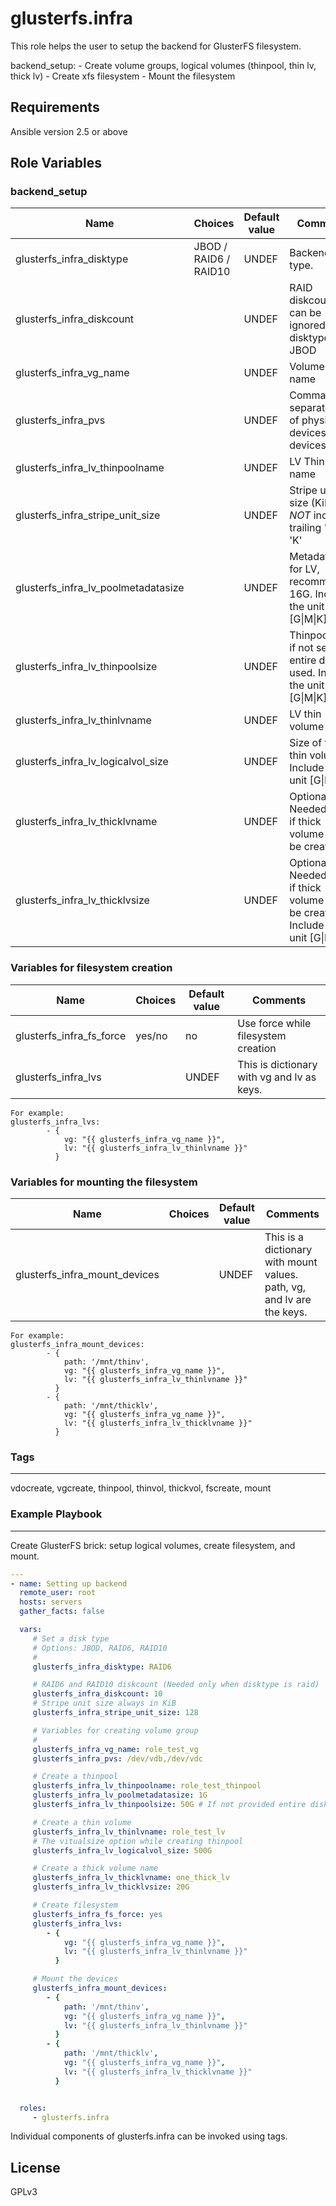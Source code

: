 glusterfs.infra
=========

This role helps the user to setup the backend for GlusterFS filesystem.

backend_setup:
        - Create volume groups, logical volumes (thinpool, thin lv, thick lv)
        - Create xfs filesystem
        - Mount the filesystem

Requirements
------------

Ansible version 2.5 or above


Role Variables
--------------

### backend_setup

| Name                     |Choices| Default value         | Comments                          |
|--------------------------|-------|-----------------------|-----------------------------------|
| glusterfs_infra_disktype | JBOD / RAID6 / RAID10  | UNDEF   | Backend disk type. |
| glusterfs_infra_diskcount || UNDEF | RAID diskcount, can be ignored if disktype is JBOD  |
| glusterfs_infra_vg_name  || UNDEF | Volume group name |
| glusterfs_infra_pvs  | | UNDEF | Comma-separated list of physical devices / VDO devices |
| glusterfs_infra_lv_thinpoolname || UNDEF| LV Thin pool name |
| glusterfs_infra_stripe_unit_size || UNDEF| Stripe unit size (KiB). *DO NOT* including trailing 'k' or 'K'  |
| glusterfs_infra_lv_poolmetadatasize || UNDEF| Metadata size for LV, recommended 16G. Include the unit [G\|M\|K] |
| glusterfs_infra_lv_thinpoolsize || UNDEF| Thinpool size, if not set, entire disk is used. Include the unit [G\|M\|K] |
| glusterfs_infra_lv_thinlvname || UNDEF | LV thin volume name |
| glusterfs_infra_lv_logicalvol_size || UNDEF | Size of the LV thin volume. Include the unit [G\|M\|K]|
| glusterfs_infra_lv_thicklvname || UNDEF | Optional. Needed only if thick volume has to be created. |
| glusterfs_infra_lv_thicklvsize || UNDEF | Optional. Needed only if thick volume has to be created. Include the unit [G\|M\|K]|

### Variables for filesystem creation

| Name                     |Choices| Default value         | Comments                          |
|--------------------------|-------|-----------------------|-----------------------------------|
| glusterfs_infra_fs_force | yes/no  | no | Use force while filesystem creation |
| glusterfs_infra_lvs || UNDEF | This is dictionary with vg and lv as keys. |

```
For example:
glusterfs_infra_lvs:
        - {
            vg: "{{ glusterfs_infra_vg_name }}",
            lv: "{{ glusterfs_infra_lv_thinlvname }}"
          }
```

### Variables for mounting the filesystem

| Name                     |Choices| Default value         | Comments                          |
|--------------------------|-------|-----------------------|-----------------------------------|
| glusterfs_infra_mount_devices | | UNDEF | This is a dictionary with mount values. path, vg, and lv are the keys. |

```
For example:
glusterfs_infra_mount_devices:
        - {
            path: '/mnt/thinv',
            vg: "{{ glusterfs_infra_vg_name }}",
            lv: "{{ glusterfs_infra_lv_thinlvname }}"
          }
        - {
            path: '/mnt/thicklv',
            vg: "{{ glusterfs_infra_vg_name }}",
            lv: "{{ glusterfs_infra_lv_thicklvname }}"
          }
```

### Tags
--------

vdocreate, vgcreate, thinpool, thinvol, thickvol, fscreate, mount


### Example Playbook
----------------

Create GlusterFS brick: setup logical volumes, create filesystem, and mount.


```yaml
---
- name: Setting up backend
  remote_user: root
  hosts: servers
  gather_facts: false

  vars:
     # Set a disk type
     # Options: JBOD, RAID6, RAID10
     #
     glusterfs_infra_disktype: RAID6

     # RAID6 and RAID10 diskcount (Needed only when disktype is raid)
     glusterfs_infra_diskcount: 10
     # Stripe unit size always in KiB
     glusterfs_infra_stripe_unit_size: 128

     # Variables for creating volume group
     #
     glusterfs_infra_vg_name: role_test_vg
     glusterfs_infra_pvs: /dev/vdb,/dev/vdc

     # Create a thinpool
     glusterfs_infra_lv_thinpoolname: role_test_thinpool
     glusterfs_infra_lv_poolmetadatasize: 1G
     glusterfs_infra_lv_thinpoolsize: 50G # If not provided entire disk is used

     # Create a thin volume
     glusterfs_infra_lv_thinlvname: role_test_lv
     # The vitualsize option while creating thinpool
     glusterfs_infra_lv_logicalvol_size: 500G

     # Create a thick volume name
     glusterfs_infra_lv_thicklvname: one_thick_lv
     glusterfs_infra_lv_thicklvsize: 20G

     # Create filesystem
     glusterfs_infra_fs_force: yes
     glusterfs_infra_lvs:
        - {
            vg: "{{ glusterfs_infra_vg_name }}",
            lv: "{{ glusterfs_infra_lv_thinlvname }}"
          }

     # Mount the devices
     glusterfs_infra_mount_devices:
        - {
            path: '/mnt/thinv',
            vg: "{{ glusterfs_infra_vg_name }}",
            lv: "{{ glusterfs_infra_lv_thinlvname }}"
          }
        - {
            path: '/mnt/thicklv',
            vg: "{{ glusterfs_infra_vg_name }}",
            lv: "{{ glusterfs_infra_lv_thicklvname }}"
          }


  roles:
     - glusterfs.infra

```

Individual components of glusterfs.infra can be invoked using tags.


License
-------

GPLv3

